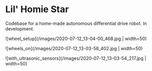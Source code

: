 # Lil' Homie Star

Codebase for a home-made autonomous differential drive robot. In development.

![wheel_setup](/images/2020-07-12_13-04-00_468.jpg | width=50)

![wheels_on](/images/2020-07-12_13-03-58_402.jpg | width=50)

![with_ultrasonic_sensors](/images/2020-07-12_13-03-54_217.jpg | width=50)
